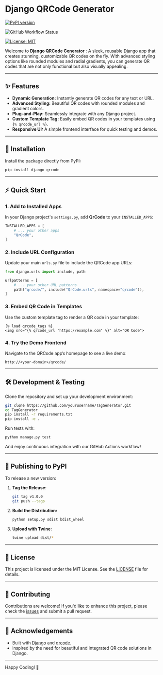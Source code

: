 # Django QRCode Generator

[![PyPI version](https://img.shields.io/pypi/v/django-qrcode.svg?style=flat-square)](https://pypi.org/project/django-qrcode/)

![GitHub Workflow Status](https://img.shields.io/github/actions/workflow/status/DadaNanjesha/TagGenerator/python-publish.yml)

[![License: MIT](https://img.shields.io/badge/License-MIT-yellow.svg?style=flat-square)](LICENSE)

Welcome to **Django QRCode Generator** : A sleek, reusable Django app that creates stunning, customizable QR codes on the fly. With advanced styling options like rounded modules and radial gradients, you can generate QR codes that are not only functional but also visually appealing.

---

## ✨ Features

- **Dynamic Generation:** Instantly generate QR codes for any text or URL.
- **Advanced Styling:** Beautiful QR codes with rounded modules and gradient colors.
- **Plug-and-Play:** Seamlessly integrate with any Django project.
- **Custom Template Tag:** Easily embed QR codes in your templates using `{% qrcode_url %}`.
- **Responsive UI:** A simple frontend interface for quick testing and demos.

---

## 🚀 Installation

Install the package directly from PyPI:

```bash
pip install django-qrcode
```

---

## ⚡ Quick Start

### 1. Add to Installed Apps

In your Django project's `settings.py`, add **QrCode** to your `INSTALLED_APPS`:

```python
INSTALLED_APPS = [
    # ... your other apps
    "QrCode",
]
```

### 2. Include URL Configuration

Update your main `urls.py` file to include the QRCode app URLs:

```python
from django.urls import include, path

urlpatterns = [
    # ... your other URL patterns
    path("qrcode/", include("QrCode.urls", namespace="qrcode")),
]
```

### 3. Embed QR Code in Templates

Use the custom template tag to render a QR code in your template:

```django
{% load qrcode_tags %}
<img src="{% qrcode_url 'https://example.com' %}" alt="QR Code">
```

### 4. Try the Demo Frontend

Navigate to the QRCode app’s homepage to see a live demo:

```
http://<your-domain>/qrcode/
```

---

## 🛠 Development & Testing

Clone the repository and set up your development environment:

```bash
git clone https://github.com/yourusername/TagGenerator.git
cd TagGenerator
pip install -r requirements.txt
pip install -e .
```

Run tests with:

```bash
python manage.py test
```

And enjoy continuous integration with our GitHub Actions workflow!

---

## 🚢 Publishing to PyPI

To release a new version:

1. **Tag the Release:**

   ```bash
   git tag v1.0.0
   git push --tags
   ```

2. **Build the Distribution:**

   ```bash
   python setup.py sdist bdist_wheel
   ```

3. **Upload with Twine:**

   ```bash
   twine upload dist/*
   ```

---

## 📄 License

This project is licensed under the MIT License. See the [LICENSE](LICENSE) file for details.

---

## 🤝 Contributing

Contributions are welcome! If you'd like to enhance this project, please check the [issues](https://github.com/yourusername/TagGenerator/issues) and submit a pull request.

---

## 🙏 Acknowledgements

- Built with [Django](https://www.djangoproject.com/) and [qrcode](https://pypi.org/project/qrcode/).
- Inspired by the need for beautiful and integrated QR code solutions in Django.

---

Happy Coding! 🎉
```

